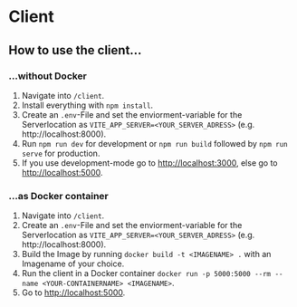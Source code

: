 # Client

## How to use the client...

### ...without Docker

1. Navigate into `/client`.
2. Install everything with `npm install`.
3. Create an `.env`-File and set the enviorment-variable for the Serverlocation as `VITE_APP_SERVER=<YOUR_SERVER_ADRESS>` (e.g. http://localhost:8000).
4. Run `npm run dev` for development or `npm run build` followed by `npm run serve` for production.
5. If you use development-mode go to [http://localhost:3000](http://localhost:3000), else go to [http://localhost:5000](http://localhost:5000).

### ...as Docker container

1. Navigate into `/client`.
2. Create an `.env`-File and set the enviorment-variable for the Serverlocation as `VITE_APP_SERVER=<YOUR_SERVER_ADRESS>` (e.g. http://localhost:8000).
4. Build the Image by running `docker build -t <IMAGENAME> .` with an Imagename of your choice.
5. Run the client in a Docker container `docker run -p 5000:5000 --rm --name <YOUR-CONTAINERNAME> <IMAGENAME>`.
6. Go to [http://localhost:5000](http://localhost:5000).
